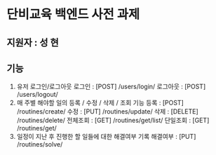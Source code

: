 # 단비교육 백엔드 사전 과제
## 지원자 : 성 현

## 기능
1. 유저 로그인/로그아웃
로그인 : [POST] /users/login/
로그아웃 : [POST] /users/logout/
2. 매 주별 해야할 일의 등록 / 수정 / 삭제 / 조회 기능
등록 : [POST] /routines/create/
수정 : [PUT] /routines/update/
삭제 : [DELETE] /routines/delete/
전체조회 : [GET] /routines/get/list/
단일조회 : [GET] /routines/get/
3. 일정이 지난 후 진행한 할 일들에 대한 해결여부 기록
해결여부 : [PUT] /routines/solve/
